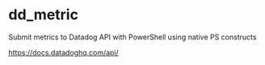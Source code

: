 # dd_metric
Submit metrics to Datadog API with PowerShell using native PS constructs

https://docs.datadoghq.com/api/
